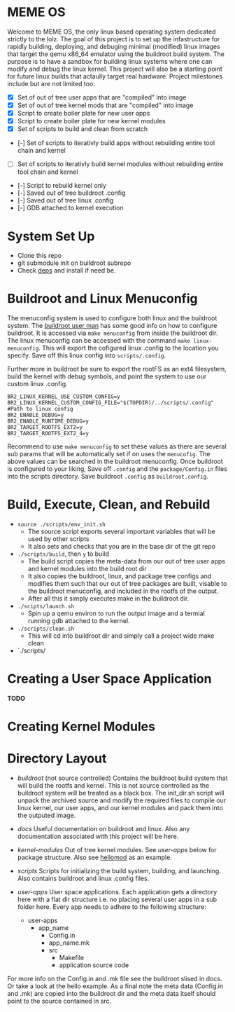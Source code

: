# MEME OS
Welcome to MEME OS, the only linux based operating system dedicated strictly
to the lolz. The goal of this project is to set up the infastructure for 
rapidly building, deploying, and debuging minimal (modified) linux images that
target the qemu x86_64 emulator using the buildroot build system. The purpose
is to have a sandbox for building linux systems where one can modify and debug 
the linux kernel. This project will also be a starting point for future linux 
builds that actaully target real hardware. Project milestones include but are
not limited too:

- [X] Set of out of tree user apps that are "compiled" into image
- [X] Set of out of tree kernel mods that are "compiled" into image
- [X] Script to create boiler plate for new user apps
- [X] Script to create boiler plate for new kernel modules
- [X] Set of scripts to build and clean from scratch
- [-] Set of scripts to iterativly build apps without rebuilding entire tool 
      chain and kernel
- [ ] Set of scripts to iterativly build kernel modules without rebuilding 
      entire tool chain and kernel
- [-] Script to rebuild kernel only
- [-] Saved out of tree buildroot .config
- [-] Saved out of tree linux .config
- [-] GDB attached to kernel execution

# System Set Up
* Clone this repo
* git submodule init on buildroot subrepo
* Check [deps](./docs/deps.txt) and install if need be.

# Buildroot and Linux Menuconfig

The menuconfig system is used to configure both linux and the buildroot system. The [buildroot user man](./docs/build_root_manual.pdf) has some good info on how to configure buildroot. It is accessed via `make menuconfig` from inside the buildroot dir. The linux menuconfig can be accessed with the command `make linux-menuconfig`. This will export the cofigured linux .config to the location you specify. Save off this linux config into `scripts/.config`.

Further more in buildroot be sure to export the rootFS as an ext4 filesystem, build the kernel with debug symbols, and point the system to use our custom linux .config.

```
BR2_LINUX_KERNEL_USE_CUSTOM_CONFIG=y
BR2_LINUX_KERNEL_CUSTOM_CONFIG_FILE="$(TOPDIR)/../scripts/.config"  #Path to linux config
BR2_ENABLE_DEBUG=y
BR2_ENABLE_RUNTIME_DEBUG=y
BR2_TARGET_ROOTFS_EXT2=y 
BR2_TARGET_ROOTFS_EXT2_4=y
```

Recommend to use `make menuconfig` to set these values as there are several sub params that will be automatically set if on uses the `menucofig`. The above values can be searched in the buildroot menuconfig. Once buildroot is configured to your liking, Save off `.config` and the `package/Config.in` files into the scripts directory. Save buildroot `.config` as `buildroot.config`.

# Build, Execute, Clean, and Rebuild
* `source ./scripts/env_init.sh`
  * The source script exports several important variables that will be used by other scripts
  * It also sets and checks that you are in the base dir of the git repo
* `./scripts/build`, then `y` to build
  * The build script copies the meta-data from our out of tree user apps and kernel modules into the build root dir
  * It also copies the buildroot, linux, and package tree configs and modifies them such that our out of tree packages are built, visable to the buildroot menuconfig, and included in the rootfs of the output.
  * After all this it simply executes make in the buildroot dir.
* `./scipts/launch.sh`
  * Spin up a qemu environ to run the output image and a termial running gdb attached to the kernel.
* `./scripts/clean.sh`
  * This will cd into buildroot dir and simply call a project wide make clean
* `./scripts/

# Creating a User Space Application
**TODO**

# Creating Kernel Modules


# Directory Layout
- *buildroot* (not source controlled)
Contains the buildroot build system that will build the rootfs and kernel. This
is not source controlled as the buildroot system will be treated as a black box.
The init_dir.sh script will unpack the archived source and modify the required
files to compile our linux kernel, our user apps, and our kernel modules and
pack them into the outputed image. 

- *docs*
Useful documentation on buildroot and linux. Also any documentation associated
with this project will be here.

- *kernel-modules*
Out of tree kernel modules. See *user-apps* below for package structure. Also see [hellomod](./kernel-modules/hellomod/) as an example.

- *scripts*
Scripts for initializing the build system, building, and launching. Also contains buildroot and linux .config files.

- *user-apps*
User space applications. Each application gets a directory here with a flat dir
structure i.e. no placing several user apps in a sub folder here. Every app 
needs to adhere to the following structure:
  - user-apps
    - app_name
      - Config.in
      - app_name.mk
      - src
        - Makefile
        - application source code

For more info on the Config.in and .mk file see the buildroot slised in docs.
Or take a look at the hello example. As a final note the meta data (Config.in 
and .mk) are copied into the buildroot dir and the meta data itself should
point to the source contained in src.
